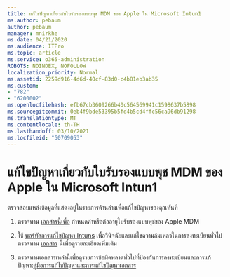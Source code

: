 ```yaml
---
title: แก้ไขปัญหาเกี่ยวกับใบรับรองแบบพุช MDM ของ Apple ใน Microsoft Intun1
ms.author: pebaum
author: pebaum
manager: mnirkhe
ms.date: 04/21/2020
ms.audience: ITPro
ms.topic: article
ms.service: o365-administration
ROBOTS: NOINDEX, NOFOLLOW
localization_priority: Normal
ms.assetid: 2259d916-4d6d-40cf-83d0-c4b81eb3ab35
ms.custom:
- "782"
- "6200002"
ms.openlocfilehash: efb67cb3609266b40c564569941c1598637b5898
ms.sourcegitcommit: 0eb4f9bde53395b5fd4b5cd4ffc56ca96db91298
ms.translationtype: MT
ms.contentlocale: th-TH
ms.lasthandoff: 03/10/2021
ms.locfileid: "50709053"
---
```

# <a name="troubleshoot-issues-with-apple-mdm-push-certificate-in-microsoft-intune"></a>แก้ไขปัญหาเกี่ยวกับใบรับรองแบบพุช MDM ของ Apple ใน Microsoft Intun1

ตรวจสอบแหล่งข้อมูลที่แสดงอยู่ในรายการด้านล่างเพื่อแก้ไขปัญหาของคุณทันที
  
1. ตรวจทาน [เอกสารนี้เพื่อ](https://docs.microsoft.com/intune/apple-mdm-push-certificate-get) กําหนดค่าหรือต่ออายุใบรับรองแบบพุชของ Apple MDM

2. ใช้ [พอร์ทัลการแก้ไขปัญหา Intuns](https://devicemanagement.microsoft.com/#blade/Microsoft_Intune_DeviceSettings/TroubleshootBlade) เพื่อวินิจฉัยและแก้ไขความล้มเหลวในการลงทะเบียนทั่วไป ตรวจทาน [เอกสาร](https://docs.microsoft.com/intune/help-desk-operators) นี้เพื่อดูรายละเอียดเพิ่มเติม

3. ตรวจทานเอกสารเหล่านี้เพื่อดูรายการข้อผิดพลาดทั่วไปที่ป้องกันการลงทะเบียนและการแก้ปัญหา:[คู่มือการแก้ไขปัญหา](https://support.microsoft.com/help/4039809/troubleshooting-ios-device-enrollment-in-intune)[และการแก้ไขปัญหาเอกสาร](https://docs.microsoft.com/troubleshoot/mem/intune/troubleshoot-device-enrollment-in-intune)

